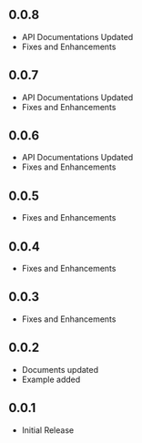 ## 0.0.8

* API Documentations Updated
* Fixes and Enhancements

## 0.0.7

* API Documentations Updated
* Fixes and Enhancements


## 0.0.6

* API Documentations Updated
* Fixes and Enhancements

## 0.0.5

* Fixes and Enhancements

## 0.0.4

* Fixes and Enhancements

## 0.0.3

* Fixes and Enhancements

## 0.0.2

* Documents updated
* Example added

## 0.0.1

* Initial Release
